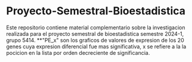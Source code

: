 # Proyecto-Semestral-Bioestadistica

Este repositorio contiene material complementario sobre la investigacion realizada para el proyecto semestral de bioestadistica semestre 2024-1, grupo 5414. 
**"PE_x" son los graficos de valores de expresion de los 20 genes cuya expresion diferencial fue mas significativa, x se refiere a la la pocicion en la lista por orden decreciente de significancia.
